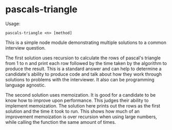 # pascals-triangle

Usage:

    pascals-triangle <n> [method]

This is a simple node module demonstrating multiple solutions to a common interview question.

The first solution uses recursion to calculate the rows of pascal's triangle from 1 to n and print each row followed by the time taken by the algorithm to produce the result. This is a standard answer and can help to determine a candidate's ability to produce code and talk about how they work through solutions to problems with the interviewer. It also can be programming language agnostic.

The second solution uses memoization. It is good for a candidate to be know how to improve upon performance. This judges their ability to implement memoization. The solution here prints out the rows as the first solution and the time it took to run. This shows how much of an improvement memoization is over recursion when using large numbers, while calling the function the same amount of times.